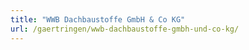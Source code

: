 ```yaml
---
title: "WWB Dachbaustoffe GmbH & Co KG"
url: /gaertringen/wwb-dachbaustoffe-gmbh-und-co-kg/
---
```

